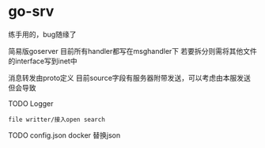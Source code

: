 # go-srv

练手用的，bug随缘了

简易版goserver 目前所有handler都写在msghandler下 若要拆分则需将其他文件的interface写到inet中

消息转发由proto定义 目前source字段有服务器附带发送，可以考虑由本服发送 但会导致

TODO Logger

    file writter/接入open search

TODO config.json
    docker 替换json
